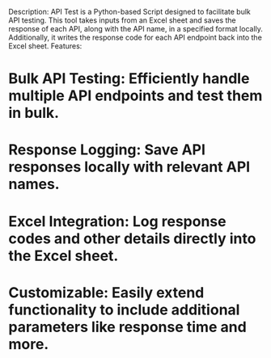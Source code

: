 Description: API Test is a Python-based Script  designed to facilitate bulk API testing. This tool takes inputs from an Excel sheet and saves the response of each API, along with the API name, in a specified format locally. Additionally, it writes the response code for each API endpoint back into the Excel sheet.
Features:
# Bulk API Testing: Efficiently handle multiple API endpoints and test them in bulk.
# Response Logging: Save API responses locally with relevant API names.
# Excel Integration: Log response codes and other details directly into the Excel sheet.
# Customizable: Easily extend functionality to include additional parameters like response time and more.
